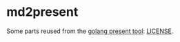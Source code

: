 # md2present

Some parts reused from the [golang present tool](https://github.com/golang/tools):
[LICENSE](golang-tools.LICENSE).
